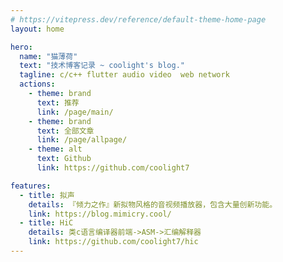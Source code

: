 ```yaml
---
# https://vitepress.dev/reference/default-theme-home-page
layout: home

hero:
  name: "猫薄荷"
  text: "技术博客记录 ~ coolight's blog."
  tagline: c/c++ flutter audio video  web network
  actions:
    - theme: brand
      text: 推荐
      link: /page/main/
    - theme: brand
      text: 全部文章
      link: /page/allpage/
    - theme: alt
      text: Github
      link: https://github.com/coolight7

features:
  - title: 拟声
    details: 『倾力之作』新拟物风格的音视频播放器，包含大量创新功能。
    link: https://blog.mimicry.cool/
  - title: HiC
    details: 类c语言编译器前端->ASM->汇编解释器
    link: https://github.com/coolight7/hic
---
```


